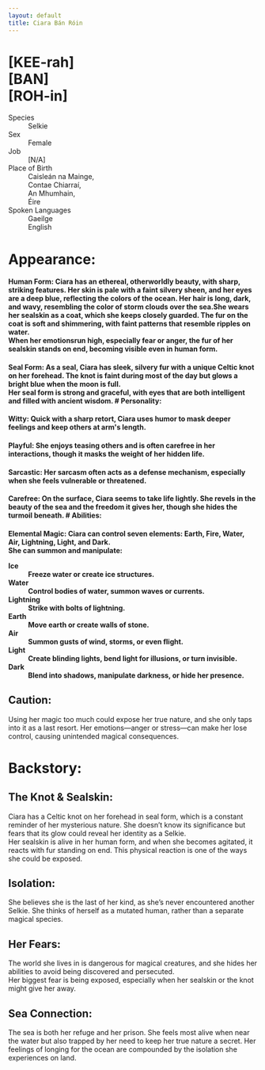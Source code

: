 ```yaml
---
layout: default
title: Ciara Bán Róin
---
```

# [KEE-rah]<br>[BAN]<br>[ROH-in]
<dl>
<dt>Species</dt>
<dd>Selkie</dd>
<dt>Sex</dt>
<dd>Female</dd>
<dt>Job</dt>
<dd>[N/A]</dd>
<dt>Place of Birth</dt>
<dd>Caisleán na Mainge,<br>Contae Chiarraí,<br>An Mhumhain,<br>Éire</dd>
<dt>Spoken Languages</dt>
<dd>Gaeilge</dd>
<dd>English</dd>
</dl>

# Appearance:
<h4>Human Form:
Ciara has an ethereal, otherworldly beauty, with sharp, striking features. Her skin is pale with a faint silvery sheen, and her eyes are a deep blue, reflecting the colors of the ocean. Her hair is long, dark, and wavy, resembling the color of storm clouds over the sea.She wears her sealskin as a coat, which she keeps closely guarded. The fur on the coat is soft and shimmering, with faint patterns that resemble ripples on water.
<br>When her emotionsrun high, especially fear or anger, the fur of her sealskin stands on end, becoming visible even in human form.
<h4>Seal Form:
As a seal, Ciara has sleek, silvery fur with a unique Celtic knot on her forehead. The knot is faint during most of the day but glows a bright blue when the moon is full.<br>Her seal form is strong and graceful, with eyes that are both intelligent and filled with ancient wisdom.
# Personality:
<h4>Witty:
Quick with a sharp retort, Ciara uses humor to mask deeper feelings and keep others at arm's length.
<h4>Playful:
She enjoys teasing others and is often carefree in her interactions, though it masks the weight of her hidden life.
<h4>Sarcastic:
Her sarcasm often acts as a defense mechanism, especially when she feels vulnerable or threatened.
<h4>Carefree:
On the surface, Ciara seems to take life lightly. She revels in the beauty of the sea and the freedom it gives her, though she hides the turmoil beneath.
# Abilities:
<h4>Elemental Magic:
Ciara can control seven elements: Earth, Fire, Water, Air, Lightning, Light, and Dark.
<br>She can summon and manipulate:

<dl>
<dt>Ice</dt>
<dd>Freeze water or create ice structures.</dd>
<dt>Water</dt>
<dd>Control bodies of water, summon waves or currents.</dd>
<dt>Lightning</dt>
<dd>Strike with bolts of lightning.</dd>
<dt>Earth</dt>
<dd>Move earth or create walls of stone.</dd>
<dt>Air</dt>
<dd>Summon gusts of wind, storms, or even flight.</dd>
<dt>Light</dt>
<dd>Create blinding lights, bend light for illusions, or turn invisible.</dd>
<dt>Dark</dt>
<dd>Blend into shadows, manipulate darkness, or hide her presence.</dd>
</dl>

## Caution:

Using her magic too much could expose her true nature, and she only taps into it as a last resort. Her emotions—anger or stress—can make her lose control, causing unintended magical consequences.

# Backstory:

## The Knot & Sealskin:

Ciara has a Celtic knot on her forehead in seal form, which is a constant reminder of her mysterious nature. She doesn’t know its significance but fears that its glow could reveal her identity as a Selkie.
<br>Her sealskin is alive in her human form, and when she becomes agitated, it reacts with fur standing on end. This physical reaction is one of the ways she could be exposed.
## Isolation:

She believes she is the last of her kind, as she’s never encountered another Selkie. She thinks of herself as a mutated human, rather than a separate magical species.
## Her Fears:

The world she lives in is dangerous for magical creatures, and she hides her abilities to avoid being discovered and persecuted.
<br>Her biggest fear is being exposed, especially when her sealskin or the knot might give her away.
## Sea Connection:

The sea is both her refuge and her prison. She feels most alive when near the water but also trapped by her need to keep her true nature a secret. Her feelings of longing for the ocean are compounded by the isolation she experiences on land.
